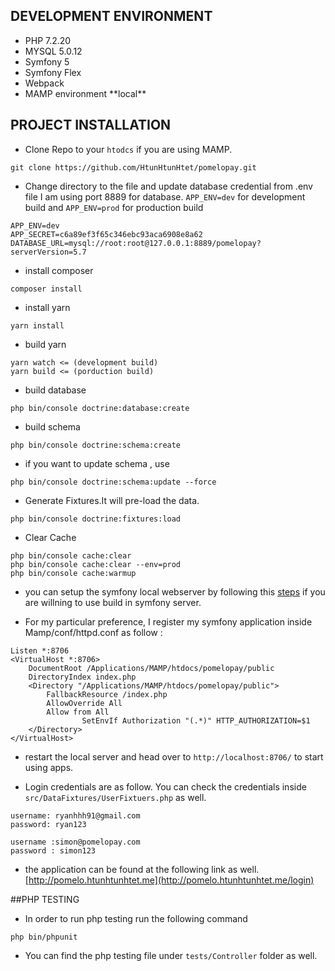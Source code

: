 ## DEVELOPMENT ENVIRONMENT
<ul>
    <li>PHP 7.2.20</li>
    <li>MYSQL 5.0.12</li>
    <li>Symfony 5 </li>
    <li>Symfony Flex</li>
    <li>Webpack </li> 
    <li>MAMP environment **local**</li>
</ul>

## PROJECT INSTALLATION

* Clone Repo to your ```htodcs``` if you are using MAMP. 
```genericsql
git clone https://github.com/HtunHtunHtet/pomelopay.git
```

* Change directory to the file and update database credential from .env file I am using port 8889 for database. ``APP_ENV=dev`` for development build and ``APP_ENV=prod`` for production build
```.dotenv
APP_ENV=dev
APP_SECRET=c6a89ef3f65c346ebc93aca6908e8a62
DATABASE_URL=mysql://root:root@127.0.0.1:8889/pomelopay?serverVersion=5.7
```


* install composer
```composer log
composer install
```

* install yarn 
```yarn
yarn install
```

* build yarn

```
yarn watch <= (development build) 
yarn build <= (porduction build) 
```

* build database 

````
php bin/console doctrine:database:create
````

* build schema

```
php bin/console doctrine:schema:create
```

* if you want to update schema , use
```
php bin/console doctrine:schema:update --force

```

* Generate Fixtures.It will pre-load the data. 

```genericsql
php bin/console doctrine:fixtures:load
```

* Clear Cache

```genericsql
php bin/console cache:clear
php bin/console cache:clear --env=prod
php bin/console cache:warmup
```

* you can setup the symfony local webserver by following this 
[steps](https://symfony.com/doc/current/setup/symfony_server.html) if you are willning to use build in symfony server.

* For my particular preference, I register my symfony application inside Mamp/conf/httpd.conf as follow :

```genericsql
Listen *:8706
<VirtualHost *:8706>
    DocumentRoot /Applications/MAMP/htdocs/pomelopay/public
    DirectoryIndex index.php
    <Directory "/Applications/MAMP/htdocs/pomelopay/public">
        FallbackResource /index.php
        AllowOverride All
        Allow from All
				SetEnvIf Authorization "(.*)" HTTP_AUTHORIZATION=$1
    </Directory>
</VirtualHost>
```

* restart the local server and head over to ``http://localhost:8706/`` to start using apps.

* Login credentials are as follow. You can check the credentials inside ``src/DataFixtures/UserFixtuers.php`` as well.

```genericsql
username: ryanhhh91@gmail.com
password: ryan123

username :simon@pomelopay.com
password : simon123
```

* the application can be found at the following link as well. 
[http://pomelo.htunhtunhtet.me](http://pomelo.htunhtunhtet.me/login)


##PHP  TESTING

* In order to run php testing run the following command 
```genericsql
php bin/phpunit
```

* You can find the php testing file under ``tests/Controller`` folder as well.

